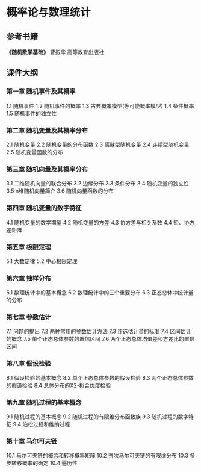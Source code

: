 # 概率论与数理统计
## 参考书籍
**《随机数学基础》** 曹振华 高等教育出版社
## 课件大纲
### 第一章 随机事件及其概率
1.1 随机事件
1.2 随机事件的概率
1.3 古典概率模型(等可能概率模型)
1.4 条件概率
1.5 随机事件的独立性
### 第二章 随机变量及其概率分布
2.1 随机变量
2.2 随机变量的分布函数
2.3 离散型随机变量
2.4 连续型随机变量
2.5 随机变量函数的分布
### 第三章 随机向量及其概率分布
3.1 二维随机向量的联合分布
3.2 边缘分布
3.3 条件分布
3.4 随机变量的独立性
3.5 n维随机向量简介
3.6 随机向量函数的分布
### 第四章 随机变量的数字特征
4.1 随机变量的数学期望
4.2 随机变量的方差
4.3 协方差与相关系数
4.4 矩、协方差矩阵
### 第五章 极限定理
5.1 大数定律
5.2 中心极限定理
### 第六章 抽样分布
6.1 数理统计中的基本概念
6.2 数理统计中的三个重要分布
6.3 正态总体中统计量的分布
### 第七章 参数估计
7.1 问题的提出
7.2 两种常用的参数估计方法
7.3 评选估计量的标准
7.4 区间估计的概念
7.5 单个正态总体参数的置信区间
7.6 两个正态总体均值差和方差比的置信区间
### 第八章 假设检验
8.1 假设检验的基本概念
8.2 单个正态总体参数的假设检验
8.3 两个正态总体参数的假设检验
8.4 总体分布的X2-拟合优度检验
### 第九章 随机过程的基本概念
9.1 随机过程的基本概念
9.2 随机过程的有限维分布函数族
9.3 随机过程的数字特征
9.4 泊松过程和维纳过程
### 第十章 马尔可夫链
10.1 马尔可夫链的概念和转移概率矩阵
10.2 齐次马尔可夫链的有限维分布
10.3 多步转移概率的确定
10.4 遍历性
